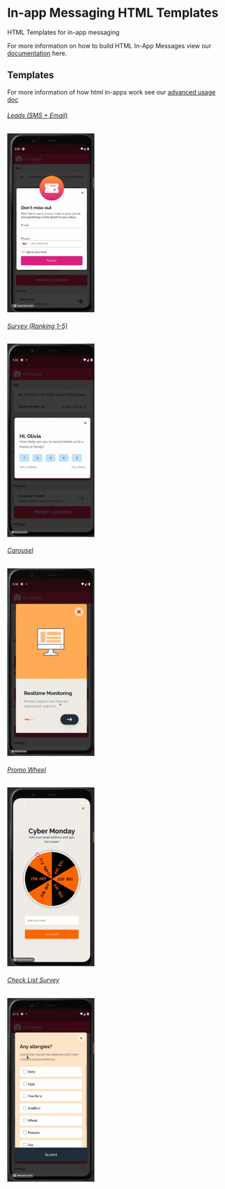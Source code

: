 # In-app Messaging HTML Templates

HTML Templates for in-app messaging

For more information on how to build HTML In-App Messages view our [documentation](https://documentation.onesignal.com/docs/design-your-in-app-message-with-html#key-features-with-the-in-app-html-editor) here.

## Templates

For more information of how html in-apps work see our [advanced usage doc](./advanced-usage.md)

###### [Leads (SMS + Email)](./leads/README.md)

<img alt="Leads" src="./leads/readme_assets/sms_email_form.gif" width="200px">

###### [Survey (Ranking 1-5)](./ranking_survey)

<img alt="Survey" src="./ranking_survey/readme_assets/ranking_survey_iam.gif" width="200px">

###### [Carousel](./carousel)

<img alt="Carousel" src="./carousel/readme_assets/carousel_iam.gif" width="200px">

###### [Promo Wheel](./promo_wheel)

<img alt="Promo Wheel" src="./promo_wheel/readme_assets/promo_wheel_iam.gif" width="200px">

###### [Check List Survey](./check_list_survey)

<img alt="Check List Survey" src="./check_list_survey/readme_assets/checklist_survey_iam.gif" width="200px">
